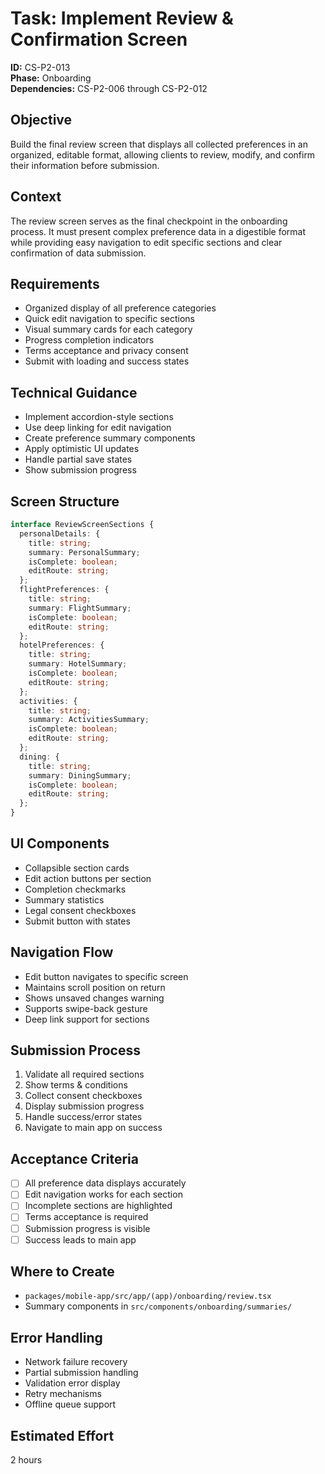 # Task: Implement Review & Confirmation Screen

**ID:** CS-P2-013  
**Phase:** Onboarding  
**Dependencies:** CS-P2-006 through CS-P2-012

## Objective
Build the final review screen that displays all collected preferences in an organized, editable format, allowing clients to review, modify, and confirm their information before submission.

## Context
The review screen serves as the final checkpoint in the onboarding process. It must present complex preference data in a digestible format while providing easy navigation to edit specific sections and clear confirmation of data submission.

## Requirements
- Organized display of all preference categories
- Quick edit navigation to specific sections
- Visual summary cards for each category
- Progress completion indicators
- Terms acceptance and privacy consent
- Submit with loading and success states

## Technical Guidance
- Implement accordion-style sections
- Use deep linking for edit navigation
- Create preference summary components
- Apply optimistic UI updates
- Handle partial save states
- Show submission progress

## Screen Structure
```typescript
interface ReviewScreenSections {
  personalDetails: {
    title: string;
    summary: PersonalSummary;
    isComplete: boolean;
    editRoute: string;
  };
  flightPreferences: {
    title: string;
    summary: FlightSummary;
    isComplete: boolean;
    editRoute: string;
  };
  hotelPreferences: {
    title: string;
    summary: HotelSummary;
    isComplete: boolean;
    editRoute: string;
  };
  activities: {
    title: string;
    summary: ActivitiesSummary;
    isComplete: boolean;
    editRoute: string;
  };
  dining: {
    title: string;
    summary: DiningSummary;
    isComplete: boolean;
    editRoute: string;
  };
}
```

## UI Components
- Collapsible section cards
- Edit action buttons per section
- Completion checkmarks
- Summary statistics
- Legal consent checkboxes
- Submit button with states

## Navigation Flow
- Edit button navigates to specific screen
- Maintains scroll position on return
- Shows unsaved changes warning
- Supports swipe-back gesture
- Deep link support for sections

## Submission Process
1. Validate all required sections
2. Show terms & conditions
3. Collect consent checkboxes
4. Display submission progress
5. Handle success/error states
6. Navigate to main app on success

## Acceptance Criteria
- [ ] All preference data displays accurately
- [ ] Edit navigation works for each section
- [ ] Incomplete sections are highlighted
- [ ] Terms acceptance is required
- [ ] Submission progress is visible
- [ ] Success leads to main app

## Where to Create
- `packages/mobile-app/src/app/(app)/onboarding/review.tsx`
- Summary components in `src/components/onboarding/summaries/`

## Error Handling
- Network failure recovery
- Partial submission handling
- Validation error display
- Retry mechanisms
- Offline queue support

## Estimated Effort
2 hours